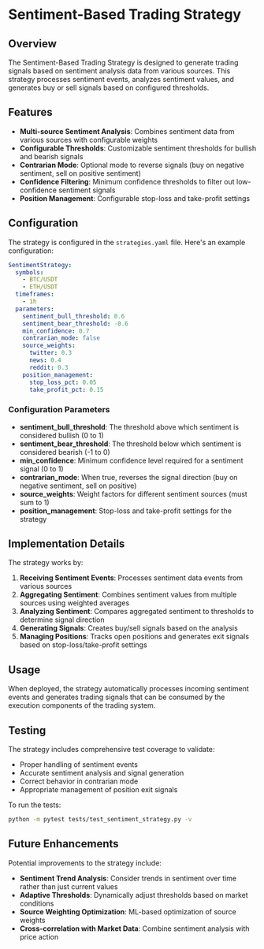 # Sentiment-Based Trading Strategy

## Overview

The Sentiment-Based Trading Strategy is designed to generate trading signals based on sentiment analysis data from various sources. This strategy processes sentiment events, analyzes sentiment values, and generates buy or sell signals based on configured thresholds.

## Features

- **Multi-source Sentiment Analysis**: Combines sentiment data from various sources with configurable weights
- **Configurable Thresholds**: Customizable sentiment thresholds for bullish and bearish signals
- **Contrarian Mode**: Optional mode to reverse signals (buy on negative sentiment, sell on positive sentiment)
- **Confidence Filtering**: Minimum confidence thresholds to filter out low-confidence sentiment signals
- **Position Management**: Configurable stop-loss and take-profit settings

## Configuration

The strategy is configured in the `strategies.yaml` file. Here's an example configuration:

```yaml
SentimentStrategy:
  symbols:
    - BTC/USDT
    - ETH/USDT
  timeframes:
    - 1h
  parameters:
    sentiment_bull_threshold: 0.6
    sentiment_bear_threshold: -0.6
    min_confidence: 0.7
    contrarian_mode: false
    source_weights:
      twitter: 0.3
      news: 0.4
      reddit: 0.3
    position_management:
      stop_loss_pct: 0.05
      take_profit_pct: 0.15
```

### Configuration Parameters

- **sentiment_bull_threshold**: The threshold above which sentiment is considered bullish (0 to 1)
- **sentiment_bear_threshold**: The threshold below which sentiment is considered bearish (-1 to 0)
- **min_confidence**: Minimum confidence level required for a sentiment signal (0 to 1)
- **contrarian_mode**: When true, reverses the signal direction (buy on negative sentiment, sell on positive)
- **source_weights**: Weight factors for different sentiment sources (must sum to 1)
- **position_management**: Stop-loss and take-profit settings for the strategy

## Implementation Details

The strategy works by:

1. **Receiving Sentiment Events**: Processes sentiment data events from various sources
2. **Aggregating Sentiment**: Combines sentiment values from multiple sources using weighted averages
3. **Analyzing Sentiment**: Compares aggregated sentiment to thresholds to determine signal direction
4. **Generating Signals**: Creates buy/sell signals based on the analysis
5. **Managing Positions**: Tracks open positions and generates exit signals based on stop-loss/take-profit settings

## Usage

When deployed, the strategy automatically processes incoming sentiment events and generates trading signals that can be consumed by the execution components of the trading system.

## Testing

The strategy includes comprehensive test coverage to validate:
- Proper handling of sentiment events
- Accurate sentiment analysis and signal generation
- Correct behavior in contrarian mode
- Appropriate management of position exit signals

To run the tests:

```bash
python -m pytest tests/test_sentiment_strategy.py -v
```

## Future Enhancements

Potential improvements to the strategy include:

- **Sentiment Trend Analysis**: Consider trends in sentiment over time rather than just current values
- **Adaptive Thresholds**: Dynamically adjust thresholds based on market conditions
- **Source Weighting Optimization**: ML-based optimization of source weights
- **Cross-correlation with Market Data**: Combine sentiment analysis with price action
